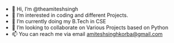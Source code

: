 - 👋 Hi, I’m @theamiteshsingh
- 👀 I’m interested in coding and different Projects.
- 🌱 I’m currently doing my B.Tech in CSE
- 💞️ I’m looking to collaborate on Various Projects based on Python
- 📫 You can reach me via email amiteshsinghkorba@gmail.com

<!---
theamiteshsingh/theamiteshsingh is a ✨ special ✨ repository because its `README.md` (this file) appears on your GitHub profile.
You can click the Preview link to take a look at your changes.
--->
